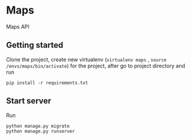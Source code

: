 # Maps
Maps API
## Getting started
Clone the project, create new virtualenv (`virtualenv maps` , `source /envs/maps/bin/activate`) for the project, after go to project directory and run 
```
pip install -r requirements.txt
```

## Start server

Run 
```
python manage.py migrate
python manage.py runserver
```
